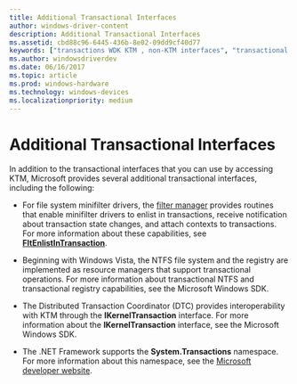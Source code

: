 ```yaml
---
title: Additional Transactional Interfaces
author: windows-driver-content
description: Additional Transactional Interfaces
ms.assetid: cbd88c96-6445-436b-8e02-09dd9cf40d77
keywords: ["transactions WDK KTM , non-KTM interfaces", "transactional interfaces WDK"]
ms.author: windowsdriverdev
ms.date: 06/16/2017
ms.topic: article
ms.prod: windows-hardware
ms.technology: windows-devices
ms.localizationpriority: medium
---
```


# Additional Transactional Interfaces


In addition to the transactional interfaces that you can use by accessing KTM, Microsoft provides several additional transactional interfaces, including the following:

-   For file system minifilter drivers, the [filter manager](https://msdn.microsoft.com/library/windows/hardware/ff541591) provides routines that enable minifilter drivers to enlist in transactions, receive notification about transaction state changes, and attach contexts to transactions. For more information about these capabilities, see [**FltEnlistInTransaction**](https://msdn.microsoft.com/library/windows/hardware/ff542053).

-   Beginning with Windows Vista, the NTFS file system and the registry are implemented as resource managers that support transactional operations. For more information about transactional NTFS and transactional registry capabilities, see the Microsoft Windows SDK.

-   The Distributed Transaction Coordinator (DTC) provides interoperability with KTM through the **IKernelTransaction** interface. For more information about the **IKernelTransaction** interface, see the Microsoft Windows SDK.

-   The .NET Framework supports the **System.Transactions** namespace. For more information about this namespace, see the [Microsoft developer website](http://go.microsoft.com/fwlink/p/?linkid=8714).

 

 




